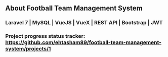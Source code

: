 ## About Football Team Management System

### Laravel 7 | MySQL | VueJS | VueX | REST API | Bootstrap | JWT

### Project progress status tracker: https://github.com/ehtasham89/football-team-management-system/projects/1